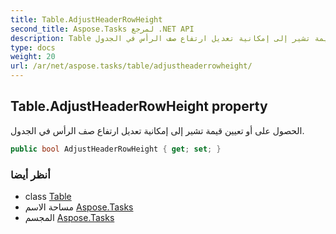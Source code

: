 ```yaml
---
title: Table.AdjustHeaderRowHeight
second_title: Aspose.Tasks لمرجع .NET API
description: Table ملكية. الحصول على أو تعيين قيمة تشير إلى إمكانية تعديل ارتفاع صف الرأس في الجدول.
type: docs
weight: 20
url: /ar/net/aspose.tasks/table/adjustheaderrowheight/
---
```

## Table.AdjustHeaderRowHeight property

الحصول على أو تعيين قيمة تشير إلى إمكانية تعديل ارتفاع صف الرأس في الجدول.

```csharp
public bool AdjustHeaderRowHeight { get; set; }
```

### أنظر أيضا

* class [Table](../)
* مساحة الاسم [Aspose.Tasks](../../table/)
* المجسم [Aspose.Tasks](../../../)



